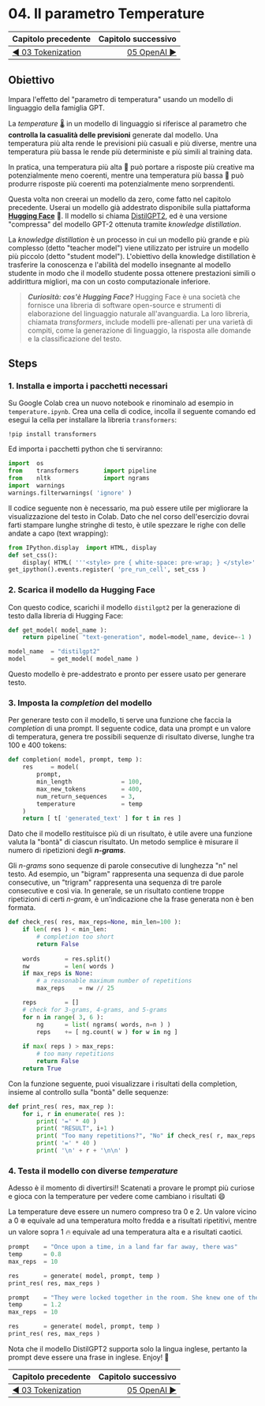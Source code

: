 # 04. Il parametro Temperature

| Capitolo precedente                                                                                                                                          | Capitolo successivo                                                                           |
| :--------------------------------------------------------------------------------------------------------------------------------------------------------------- | ---------------------------------------------------------------------------------------------------: |
| [◀︎ 03 Tokenization](../03-tokenization)  | [05 OpenAI ▶︎](../05-openai) |

## Obiettivo

Impara l'effetto del "parametro di temperatura" usando un modello di linguaggio della famiglia GPT.

La *temperature* 🌡 in un modello di linguaggio si riferisce al parametro che **controlla la casualità delle previsioni** generate dal modello. Una temperatura più alta rende le previsioni più casuali e più diverse, mentre una temperatura più bassa le rende più deterministe e più simili al training data.

In pratica, una temperatura più alta 🥵 può portare a risposte più creative ma potenzialmente meno coerenti, mentre una temperatura più bassa 🥶 può produrre risposte più coerenti ma potenzialmente meno sorprendenti. 

Questa volta non creerai un modello da zero, come fatto nel capitolo precedente. Userai un modello già addestrato disponibile sulla piattaforma [**Hugging Face**](https://huggingface.co/) 🤗. Il modello si chiama [DistilGPT2](https://huggingface.co/distilgpt2), ed è una versione "compressa" del modello GPT-2 ottenuta tramite *knowledge distillation*.

La *knowledge distillation* è un processo in cui un modello più grande e più complesso (detto "teacher model") viene utilizzato per istruire un modello più piccolo (detto "student model"). L'obiettivo della knowledge distillation è trasferire la conoscenza e l'abilità del modello insegnante al modello studente in modo che il modello studente possa ottenere prestazioni simili o addirittura migliori, ma con un costo computazionale inferiore.

> ***Curiosità: cos'è Hugging Face?***
> Hugging Face è una società che fornisce una libreria di software open-source e strumenti di elaborazione del linguaggio naturale all'avanguardia. La loro libreria, chiamata *transformers*, include modelli pre-allenati per una varietà di compiti, come la generazione di linguaggio, la risposta alle domande e la classificazione del testo.


## Steps


### 1. Installa e importa i pacchetti necessari

Su Google Colab crea un nuovo notebook e rinominalo ad esempio in `temperature.ipynb`. Crea una cella di codice, incolla il seguente comando ed esegui la cella per installare la libreria `transformers`:

```
!pip install transformers
```
Ed importa i pacchetti python che ti serviranno:

```py
import  os
from    transformers       import pipeline
from    nltk               import ngrams
import  warnings
warnings.filterwarnings( 'ignore' )
```
Il codice seguente non è necessario, ma può essere utile per migliorare la visualizzazione del testo in Colab. Dato che nel corso dell'esercizio dovrai farti stampare lunghe stringhe di testo, è utile spezzare le righe con delle andate a capo (text wrapping):

```py
from IPython.display  import HTML, display
def set_css():
    display( HTML( '''<style> pre { white-space: pre-wrap; } </style>''' ) )
get_ipython().events.register( 'pre_run_cell', set_css )
```

### 2. Scarica il modello da Hugging Face

Con questo codice, scarichi il modello `distilgpt2` per la generazione di testo dalla libreria di Hugging Face:

```py
def get_model( model_name ):
    return pipeline( "text-generation", model=model_name, device=-1 )

model_name  = "distilgpt2"
model       = get_model( model_name )
```

Questo modello è pre-addestrato e pronto per essere usato per generare testo.

### 3. Imposta la *completion* del modello

Per generare testo con il modello, ti serve una funzione che faccia la *completion* di una prompt. Il seguente codice, data una prompt e un valore di temperatura, genera tre possibili sequenze di risultato diverse, lunghe tra 100 e 400 tokens:

```py
def completion( model, prompt, temp ):
    res     = model(
        prompt,
        min_length              = 100,
        max_new_tokens          = 400,
        num_return_sequences    = 3,
        temperature             = temp
    )
    return [ t[ 'generated_text' ] for t in res ]
```

Dato che il modello restituisce più di un risultato, è utile avere una funzione valuta la "bontà" di ciascun risultato. Un metodo semplice è misurare il numero di ripetizioni degli ***n-grams***. 

Gli *n-grams* sono sequenze di parole consecutive di lunghezza "n" nel testo. Ad esempio, un "bigram" rappresenta una sequenza di due parole consecutive, un "trigram" rappresenta una sequenza di tre parole consecutive e così via. In generale, se un risultato contiene troppe ripetizioni di certi *n-gram*, è un'indicazione che la frase generata non è ben formata.

```py
def check_res( res, max_reps=None, min_len=100 ):
    if len( res ) < min_len:
        # completion too short
        return False
        
    words       = res.split()
    nw          = len( words )
    if max_reps is None:
        # a reasonable maximum number of repetitions
        max_reps    = nw // 25

    reps        = []
    # check for 3-grams, 4-grams, and 5-grams
    for n in range( 3, 6 ):
        ng      = list( ngrams( words, n=n ) )
        reps    += [ ng.count( w ) for w in ng ]
        
    if max( reps ) > max_reps:
        # too many repetitions
        return False
    return True
```

Con la funzione seguente, puoi visualizzare i risultati della completion, insieme al controllo sulla "bontà" delle sequenze:

```py
def print_res( res, max_rep ):
    for i, r in enumerate( res ):
        print( '=' * 40 )
        print( "RESULT", i+1 )
        print( "Too many repetitions?", "No" if check_res( r, max_reps ) else "Yes" )
        print( '=' * 40 )
        print( '\n' + r + '\n\n' )
```

### 4. Testa il modello con diverse *temperature*

Adesso è il momento di divertirsi!! Scatenati a provare le prompt più curiose e gioca con la temperature per vedere come cambiano i risultati 😄

La temperature deve essere un numero compreso tra 0 e 2. Un valore vicino a 0 ❄️ equivale ad una temperatura molto fredda e a risultati ripetitivi, mentre un valore sopra 1 🔥 equivale ad una temperatura alta e a risultati caotici.

```py
prompt    = "Once upon a time, in a land far far away, there was"
temp      = 0.8
max_reps  = 10

res       = generate( model, prompt, temp )
print_res( res, max_reps )
```

```py
prompt    = "They were locked together in the room. She knew one of them was the murderer. Therefore, she"
temp      = 1.2
max_reps  = 10

res       = generate( model, prompt, temp )
print_res( res, max_reps )
```

Nota che il modello DistilGPT2 supporta solo la lingua inglese, pertanto la prompt deve essere una frase in inglese. Enjoy! 🤪


| Capitolo precedente                                                                                                                                          | Capitolo successivo                                                                           |
| :--------------------------------------------------------------------------------------------------------------------------------------------------------------- | ---------------------------------------------------------------------------------------------------: |
| [◀︎ 03 Tokenization](../03-tokenization)  | [05 OpenAI ▶︎](../05-openai) |
